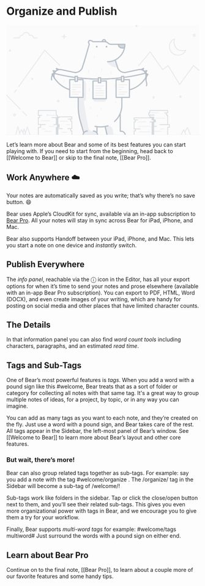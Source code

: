 # Organize and Publish
![](Organize%20and%20Publish/Organize@2x.jpg)

Let’s learn more about Bear and some of its best features you can start playing with. If you need to start from the beginning, head back to [[Welcome to Bear]] or skip to the final note, [[Bear Pro]]. 

## Work Anywhere ☁️
Your notes are automatically saved as you write; that’s why there’s no save button. 😄 

Bear uses Apple’s CloudKit for sync, available via an in-app subscription to [Bear Pro](bear://x-callback-url/open-bear-pro). All your notes will stay in sync across Bear for iPad, iPhone, and Mac.

Bear also supports Handoff between your iPad, iPhone, and Mac. This lets you start a note on one device and *instantly* switch.

## Publish Everywhere
The *info panel*, reachable via the ⓘ icon in the Editor, has all your export options for when it’s time to send your notes and prose elsewhere (available with an in-app Bear Pro subscription). You can export to PDF, HTML, Word (DOCX), and even create images of your writing, which are handy for posting on social media and other places that have limited character counts.

## The Details
In that information panel you can also find *word count tools* including characters, paragraphs, and an estimated *read time*.

## Tags and Sub-Tags
One of Bear’s most powerful features is *tags*. When you add a word with a pound sign like this #welcome, Bear treats that as a sort of folder or category for collecting all notes with that same tag. It's a great way to group multiple notes of ideas, for a project, by topic, or in any way you can imagine.

You can add as many tags as you want to each note, and they’re created on the fly. Just use a word with a pound sign, and Bear takes care of the rest. All tags appear in the Sidebar, the left-most panel of Bear’s window. See [[Welcome to Bear]] to learn more about Bear’s layout and other core features.

### But wait, there’s more! 
Bear can also group related tags together as sub-tags. For example: say you add a note with the tag #welcome/organize . The /organize/ tag in the Sidebar will become a sub-tag of /welcome/!

Sub-tags work like folders in the sidebar. Tap or click the close/open button next to them, and you'll see their related sub-tags. This gives you even more organizational power with tags in Bear, and we encourage you to give them a try for your workflow.

Finally, Bear supports *multi-word tags* for example: #welcome/tags multiword# Just surround the words with a pound sign on either end.

## Learn about Bear Pro 
Continue on to the final note, [[Bear Pro]], to learn about a couple more of our favorite features and some handy tips. 
